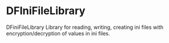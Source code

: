 # DFIniFileLibrary
DFiniFileLibrary Library for reading, writing, creating ini files with encryption/decryption of values in ini files.

